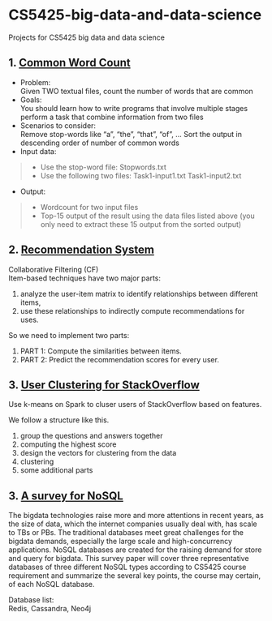 # CS5425-big-data-and-data-science
Projects for CS5425 big data and data science

## 1. [Common Word Count](commonword)

* Problem:  
Given TWO textual files, count the number of words that are common 
* Goals:  
You should learn how to 
write programs that involve multiple stages
perform a task that combine information from two files
* Scenarios to consider:  
Remove stop-words like “a”, “the”, “that”, “of”, …
Sort the output in descending order of number of common words
* Input data:  
>- Use the stop-word file: 
Stopwords.txt
>- Use the following two files:
Task1-input1.txt
Task1-input2.txt
* Output:  
>- Wordcount for two input files
>- Top-15 output of the result using the data files listed above (you only need to extract these 15 output from the sorted output)

## 2. [Recommendation System](Recommendation-System)

Collaborative Filtering (CF)  
Item-based techniques have two major parts:
1. analyze the user-item matrix to identify relationships between different items, 
2. use these relationships to indirectly compute recommendations for uses.

So we need to implement two parts:  
1. PART 1: Compute the similarities between items.
1. PART 2: Predict the recommendation scores for every user. 

## 3. [User Clustering for StackOverflow](User-cluster)

Use k-means on Spark to cluser users of StackOverflow based on features.

We follow a structure like this. 
1. group the questions and answers together
2. computing the highest score
3. design the vectors for clustering from the data
4. clustering
5. some additional parts

## 3. [A survey for NoSQL](NoSQL.pdf.pdf)

The bigdata technologies raise more and more attentions in recent years, as the size of data, which the
internet companies usually deal with, has scale to TBs or PBs. The traditional databases meet great
challenges for the bigdata demands, especially the large scale and high-concurrency applications.
NoSQL databases are created for the raising demand for store and query for bigdata. This survey
paper will cover three representative databases of three different NoSQL types according to CS5425
course requirement and summarize the several key points, the course may certain, of each NoSQL
database.

Database list:  
Redis, Cassandra, Neo4j
